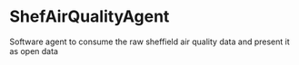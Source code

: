ShefAirQualityAgent
===================

Software agent to consume the raw sheffield air quality data and present it as open data
